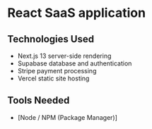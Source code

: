 # React SaaS application

## Technologies Used

- Next.js 13
  server-side rendering
- Supabase
  database and authentication
- Stripe
  payment processing
- Vercel
  static site hosting 

## Tools Needed

- [Node / NPM (Package Manager)]
  


